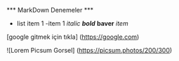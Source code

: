 
*** MarkDown Denemeler ***

- list item 1
-item 1
*italic*
***bold***
**baver**
*item*

[google gitmek için tıkla] (https://google.com)

![Lorem Picsum  Gorsel] (https://picsum.photos/200/300) 